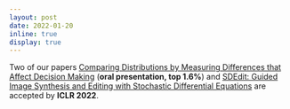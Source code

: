 ```yaml
---
layout: post
date: 2022-01-20
inline: true
display: true
---
```


Two of our papers <a href="https://openreview.net/pdf?id=KB5onONJIAU">Comparing Distributions by Measuring Differences that Affect Decision Making</a> (**oral presentation, top 1.6%**) and <a href="https://sde-image-editing.github.io/">SDEdit: Guided Image Synthesis and Editing with Stochastic Differential Equations</a> are accepted by **ICLR 2022**.
